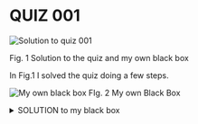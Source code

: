 # QUIZ 001
![Solution to quiz 001](https://user-images.githubusercontent.com/89135778/186311156-3764d351-8380-497b-b7fd-56bba2ee72c7.jpg)

Fig. 1 Solution to the quiz and my own black box

In Fig.1 I solved the quiz doing a few steps.


![My own black box](https://user-images.githubusercontent.com/89135778/186311880-c1118925-48fb-41ed-b0f5-30ef4753ed28.jpg)
FIg. 2 My own Black Box

<details><summary>SOLUTION to my black box</summary>
<p>
  In Fig. 2 I have used a program that outputs the even numbers of an input of random numbers. My program takes 0 as a even number and if in the serie of random numbers there is no even number, it outputs a 0.
  
</p>
</details>
